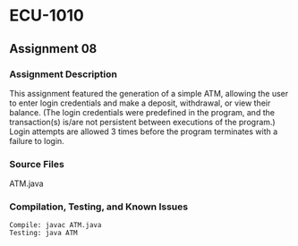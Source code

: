 # ECU-1010

## Assignment 08
### Assignment Description
This assignment featured the generation of a simple ATM, allowing the user to enter login credentials and make a deposit, withdrawal, or view their balance. (The login credentials were predefined in the program, and the transaction(s) is/are not persistent between executions of the program.) Login attempts are allowed 3 times before the program terminates with a failure to login.
### Source Files
ATM.java
### Compilation, Testing, and Known Issues
```
Compile: javac ATM.java
Testing: java ATM
```
